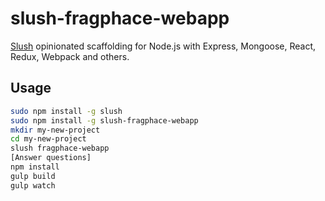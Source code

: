 # slush-fragphace-webapp
[Slush](http://slushjs.github.io/) opinionated scaffolding for Node.js with Express, Mongoose, React, Redux, Webpack and others.

## Usage

```bash
sudo npm install -g slush
sudo npm install -g slush-fragphace-webapp
mkdir my-new-project
cd my-new-project
slush fragphace-webapp
[Answer questions]
npm install
gulp build
gulp watch
```
